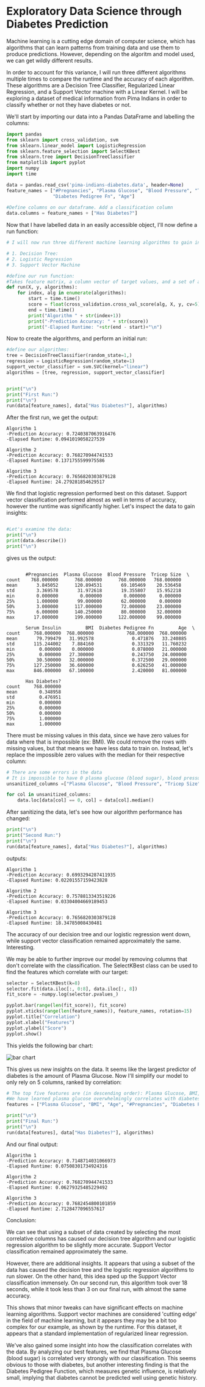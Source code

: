 # Exploratory Data Science through Diabetes Prediction

Machine learning is a cutting edge domain of computer science, which has algorithms that can learn patterns from training data and use them to produce predictions. However, depending on the algoritm and model used, we can get wildly different results. 

In order to account for this variance, I will run three different algorithms multiple times to compare the runtime and the accuracy of each algorithm. These algorithms are a Decision Tree Classifier, Regularized Linear Regression, and a Support Vector machine with a Linear Kernel. I will be exploring a dataset of medical information from Pima Indians in order to classify whether or not they have diabetes or not.

We'll start by importing our data into a Pandas DataFrame and labelling the columns:

```python
import pandas
from sklearn import cross_validation, svm
from sklearn.linear_model import LogisticRegression
from sklearn.feature_selection import SelectKBest
from sklearn.tree import DecisionTreeClassifier
from matplotlib import pyplot
import numpy
import time

data = pandas.read_csv('pima-indians-diabetes.data', header=None)
feature_names = ["#Pregnancies", "Plasma Glucose", "Blood Pressure", "Tricep Size", "Serum Insulin", "BMI",
                 "Diabetes Pedigree Fn", "Age"]
                 
#Define columns on our dataframe. Add a classification column
data.columns = feature_names + ["Has Diabetes?"]
```

Now that I have labelled data in an easily accessible object, I'll now define a run function:

```python
# I will now run three different machine learning algorithms to gain insight:

# 1. Decision Tree:
# 2. Logistic Regression
# 3. Support Vector Machine

#define our run function:
#Takes feature matrix, a column vector of target values, and a set of algorithms to run
def run(X, y, algorithms):
    for index, alg in enumerate(algorithms):
        start = time.time()
        score = float(cross_validation.cross_val_score(alg, X, y, cv=5).mean())
        end = time.time()
        print("Algorithm " + str(index+1))
        print("-Prediction Accuracy: " + str(score))
        print("-Elapsed Runtime: "+str(end - start)+"\n")
```

Now to create the algorithms, and perform an initial run:

```python
#define our algorithms:
tree = DecisionTreeClassifier(random_state=1,)
regression = LogisticRegression(random_state=1)
support_vector_classifier = svm.SVC(kernel="linear")
algorithms = [tree, regression, support_vector_classifier]


print("\n")
print("First Run:")
print("\n")
run(data[feature_names], data["Has Diabetes?"], algorithms)
```

After the first run, we get the output:

```
Algorithm 1
-Prediction Accuracy: 0.7240387063916476
-Elapsed Runtime: 0.0941019058227539

Algorithm 2
-Prediction Accuracy: 0.768270944741533
-Elapsed Runtime: 0.1371755599975586

Algorithm 3
-Prediction Accuracy: 0.7656820303879128
-Elapsed Runtime: 24.279281854629517
```

We find that logistic regression performed best on this dataset. Support vector classification performed almost as well in terms of accuracy, however the runtime was significantly higher. Let's inspect the data to gain insights:

```python

#Let's examine the data:
print("\n")
print(data.describe())
print("\n")
```

gives us the output:

```

       #Pregnancies  Plasma Glucose  Blood Pressure  Tricep Size  \
count    768.000000      768.000000      768.000000   768.000000   
mean       3.845052      120.894531       69.105469    20.536458   
std        3.369578       31.972618       19.355807    15.952218   
min        0.000000        0.000000        0.000000     0.000000   
25%        1.000000       99.000000       62.000000     0.000000   
50%        3.000000      117.000000       72.000000    23.000000   
75%        6.000000      140.250000       80.000000    32.000000   
max       17.000000      199.000000      122.000000    99.000000   

       Serum Insulin         BMI  Diabetes Pedigree Fn         Age  \
count     768.000000  768.000000            768.000000  768.000000   
mean       79.799479   31.992578              0.471876   33.240885   
std       115.244002    7.884160              0.331329   11.760232   
min         0.000000    0.000000              0.078000   21.000000   
25%         0.000000   27.300000              0.243750   24.000000   
50%        30.500000   32.000000              0.372500   29.000000   
75%       127.250000   36.600000              0.626250   41.000000   
max       846.000000   67.100000              2.420000   81.000000   

       Has Diabetes?  
count     768.000000  
mean        0.348958  
std         0.476951  
min         0.000000  
25%         0.000000  
50%         0.000000  
75%         1.000000  
max         1.000000  

```

There must be missing values in this data, since we have zero values for data where that is impossible (ex: BMI). We could remove the rows with missing values, but that means we have less data to train on. Instead, let's replace the impossible zero values with the median for their respective column:

```python
# There are some errors in the data
# It is impossible to have 0 plasma glucose (blood sugar), blood pressure, tricep size, or BMI.
unsanitized_columns =["Plasma Glucose", "Blood Pressure", "Tricep Size", "BMI"]

for col in unsanitized_columns:
    data.loc[data[col] == 0, col] = data[col].median()
```

After sanitizing the data, let's see how our algorithm performance has changed:

```python
print("\n")
print("Second Run:")
print("\n")
run(data[feature_names], data["Has Diabetes?"], algorithms)
```

outputs:

```
Algorithm 1
-Prediction Accuracy: 0.6993294287411935
-Elapsed Runtime: 0.02201557159423828

Algorithm 2
-Prediction Accuracy: 0.7578813343519226
-Elapsed Runtime: 0.03304004669189453

Algorithm 3
-Prediction Accuracy: 0.7656820303879128
-Elapsed Runtime: 18.34785008430481
```


The accuracy of our decision tree and our logistic regression went down, while support vector classification remained approximately the same. Interesting.

We may be able to further improve our model by removing columns that don't correlate with the classification. The SelectKBest class can be used to find the features which correlate with our target:

```python
selector = SelectKBest(k=8)
selector.fit(data.iloc[:, 0:8], data.iloc[:, 8])
fit_score = -numpy.log(selector.pvalues_)

pyplot.bar(range(len(fit_score)), fit_score)
pyplot.xticks(range(len(feature_names)), feature_names, rotation=15)
pyplot.title("Correlation")
pyplot.xlabel("Features")
pyplot.ylabel("Score")
pyplot.show()
```

This yields the following bar chart:

![bar chart](https://github.com/i11umin8/DiabetesPrediction/blob/master/correlation.png)

This gives us new insights on the data. It seems like the largest predictor of diabetes is the amount of Plasma Glucose. Now I'll simplify our model to only rely on 5 columns, ranked by correlation:

```python
# The top five features are (in descending order): Plasma Glucose, BMI, Age,# of pregnancies, Diabetes Pedigree Function
#We have learned plasma glucose overwhelmingly correlates with diabetes
features = ["Plasma Glucose", "BMI", "Age", "#Pregnancies", "Diabetes Pedigree Fn"]

print("\n")
print("Final Run:")
print("\n")
run(data[features], data["Has Diabetes?"], algorithms)
```

And our final output:
```
Algorithm 1
-Prediction Accuracy: 0.7148714031066973
-Elapsed Runtime: 0.07508301734924316

Algorithm 2
-Prediction Accuracy: 0.768270944741533
-Elapsed Runtime: 0.06279325485229492

Algorithm 3
-Prediction Accuracy: 0.7682454800101859
-Elapsed Runtime: 2.7128477096557617
```

Conclusion: 

We can see that using a subset of data created by selecting the most correlative columns has caused our decision tree algorithm and our logistic regression algorithm to be slightly more accurate. Support Vector classification remained approximately the same.

However, there are additional insights. It appears that using a subset of the data has caused the decision tree and the logistic regression algorithms to run slower. On the other hand, this idea sped up the Support Vector classification immensely. On our second run, this algorithm took over 18 seconds, while it took less than 3 on our final run, with almost the same accuracy.

This shows that minor tweaks can have significant effects on machine learning algorithms. Support vector machines are considered 'cutting edge' in the field of machine learning, but it appears they may be a bit too complex for our example, as shown by the runtime. For this dataset, it appears that a standard implementation of regularized linear regression.

We've also gained some insight into how the classification correlates with the data. By analyzing our best features, we find that Plasma Glucose (blood sugar) is correlated very strongly with our classification. This seems obvious to those with diabetes, but another interesting finding is that the Diabetes Pedigree Function, which measures genetic influence, is relatively small, implying that diabetes cannot be predicted well using genetic history.

